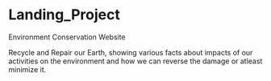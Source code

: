 # Landing_Project
Environment Conservation Website

Recycle and Repair our Earth, showing various facts about 
impacts of our activities on the environment and how
we can reverse the damage or atleast minimize it.
